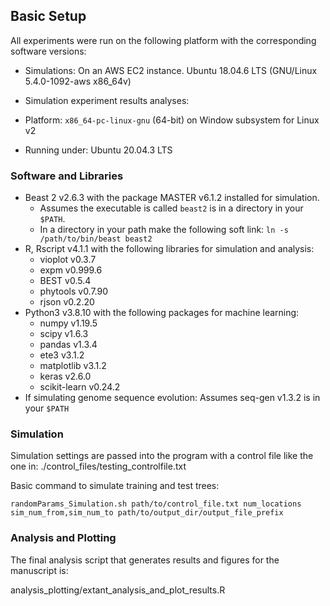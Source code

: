 ## Basic Setup

All experiments were run on the following platform with the corresponding software versions:

- Simulations: On an AWS EC2 instance. Ubuntu 18.04.6 LTS (GNU/Linux 5.4.0-1092-aws x86_64v)

- Simulation experiment results analyses: 
- Platform: `x86_64-pc-linux-gnu` (64-bit) on Window subsystem for Linux v2
- Running under: Ubuntu 20.04.3 LTS

### Software and Libraries

- Beast 2 v2.6.3 with the package MASTER v6.1.2 installed for simulation.
    - Assumes the executable is called `beast2` is in a directory in your `$PATH`. 
    - In a directory in your path make the following soft link: `ln -s /path/to/bin/beast beast2`
- R, Rscript v4.1.1 with the following libraries for simulation and analysis:
    - vioplot v0.3.7
    - expm v0.999.6
    - BEST v0.5.4
    - phytools v0.7.90
    - rjson v0.2.20
- Python3 v3.8.10 with the following packages for machine learning:
    - numpy v1.19.5
    - scipy v1.6.3
    - pandas v1.3.4
    - ete3 v3.1.2
    - matplotlib v3.1.2
    - keras v2.6.0
    - scikit-learn v0.24.2
- If simulating genome sequence evolution: Assumes seq-gen v1.3.2 is in your `$PATH`

### Simulation
Simulation settings are passed into the program with a control file like the one in:
./control_files/testing_controlfile.txt

Basic command to simulate training and test trees:

```shell
randomParams_Simulation.sh path/to/control_file.txt num_locations sim_num_from,sim_num_to path/to/output_dir/output_file_prefix
```

### Analysis and Plotting
The final analysis script that generates results and figures for the manuscript is:

analysis_plotting/extant_analysis_and_plot_results.R

